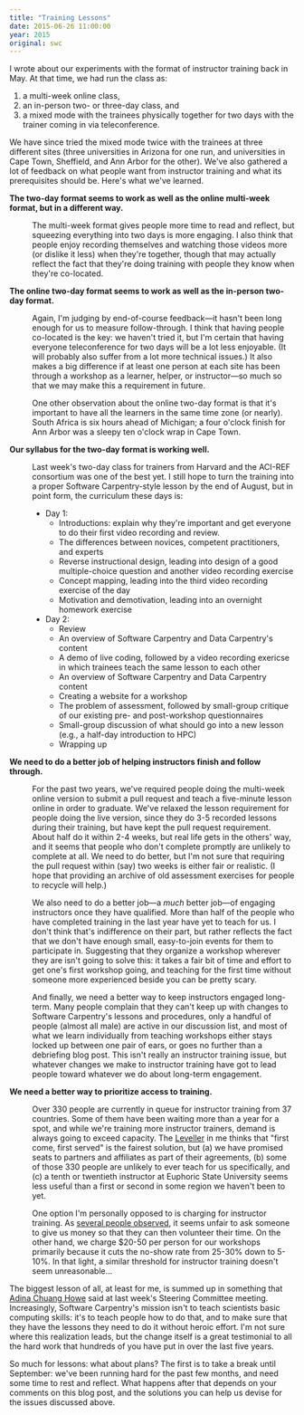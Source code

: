 ```yaml
---
title: "Training Lessons"
date: 2015-06-26 11:00:00
year: 2015
original: swc
---
```

<p>
  I wrote about
  our experiments with the format of instructor training
  back in May.
  At that time,
  we had run the class as:
</p>
<ol>
  <li>a multi-week online class,</li>
  <li>an in-person two- or three-day class, and</li>
  <li>a mixed mode with the trainees physically together for two days with the trainer coming in via teleconference.</li>
</ol>
<p>
  We have since tried the mixed mode twice with the trainees at three different sites
  (three universities in Arizona for one run,
  and universities in Cape Town, Sheffield, and Ann Arbor for the other).
  We've also gathered
  a lot of feedback
  on what people want from instructor training
  and what its prerequisites should be.
  Here's what we've learned.
</p>
<dl>
  <dt><strong>The two-day format seems to work as well as the online multi-week format, but in a different way.</strong></dt>
  <dd>
    <p>
      The multi-week format gives people more time to read and reflect,
      but squeezing everything into two days is more engaging.
      I also think that people enjoy recording themselves and watching those videos more
      (or dislike it less)
      when they're together,
      though that may actually reflect the fact that
      they're doing training with people they know when they're co-located.
    </p>
  </dd>
  <dt><strong>The online two-day format seems to work as well as the in-person two-day format.</strong></dt>
  <dd>
    <p>
      Again,
      I'm judging by end-of-course feedback&mdash;it hasn't been long enough
      for us to measure follow-through.
      I think that having people co-located is the key:
      we haven't tried it,
      but I'm certain that having everyone teleconference for two days will be a lot less enjoyable.
      (It will probably also suffer from a lot more technical issues.)
      It also makes a big difference if at least one person at each site has been through a workshop
      as a learner, helper, or instructor&mdash;so much so that
      we may make this a requirement in future.
    </p>
    <p>
      One other observation about the online two-day format is that
      it's important to have all the learners in the same time zone (or nearly).
      South Africa is six hours ahead of Michigan;
      a four o'clock finish for Ann Arbor was a sleepy ten o'clock wrap in Cape Town.
    </p>
  </dd>
  <dt><strong>Our syllabus for the two-day format is working well.</strong></dt>
  <dd>
    <p>
      Last week's two-day class for trainers from Harvard and the ACI-REF consortium
      was one of the best yet.
      I still hope to turn the training into a proper Software Carpentry-style lesson by the end of August,
      but in point form,
      the curriculum these days is:
    </p>
    <ul>
      <li>Day 1:
	<ul>
	  <li>Introductions: explain why they're important and get everyone to do their first video recording and review.</li>
	  <li>The differences between novices, competent practitioners, and experts</li>
	  <li>Reverse instructional design, leading into design of a good multiple-choice question and another video recording exercise</li>
	  <li>Concept mapping, leading into the third video recording exercise of the day</li>
	  <li>Motivation and demotivation, leading into an overnight homework exercise</li>
	</ul>
      </li>
      <li>Day 2:
	<ul>
	  <li>Review</li>
	  <li>An overview of Software Carpentry and Data Carpentry's content</li>
	  <li>A demo of live coding, followed by a video recording exericse in which trainees teach the same lesson to each other</li>
	  <li>An overview of Software Carpentry and Data Carpentry content</li>
	  <li>Creating a website for a workshop</li>
	  <li>The problem of assessment, followed by small-group critique of our existing pre- and post-workshop questionnaires</li>
	  <li>Small-group discussion of what should go into a new lesson (e.g., a half-day introduction to HPC)</li>
	  <li>Wrapping up</li>
	</ul>
      </li>
    </ul>
  </dd>
  <dt><strong>We need to do a better job of helping instructors finish and follow through.</strong></dt>
  <dd>
    <p>
      For the past two years,
      we've required people doing the multi-week online version to submit a pull request
      and teach a five-minute lesson online
      in order to graduate.
      We've relaxed the lesson requirement for people doing the live version,
      since they do 3-5 recorded lessons during their training,
      but have kept the pull request requirement.
      About half do it within 2-4 weeks,
      but real life gets in the others' way,
      and it seems that people who don't complete promptly are unlikely to complete at all.
      We need to do better,
      but I'm not sure that requiring the pull request within (say) two weeks
      is either fair or realistic.
      (I hope that providing
      an archive of old assessment exercises
      for people to recycle
      will help.)
    </p>
    <p>
      We also need to do a better job&mdash;a <em>much</em> better job&mdash;of engaging instructors
      once they have qualified.
      More than half of the people who have completed training in the last year have yet to teach for us.
      I don't think that's indifference on their part,
      but rather reflects the fact that we don't have enough small, easy-to-join events for them to participate in.
      Suggesting that they organize a workshop wherever they are isn't going to solve this:
      it takes a fair bit of time and effort to get one's first workshop going,
      and teaching for the first time without someone more experienced beside you can be pretty scary.
    </p>
    <p>
      And finally, we need a better way to keep instructors engaged long-term.
      Many people complain that they can't keep up with changes to Software Carpentry's lessons and procedures,
      only a handful of people (almost all male) are active in our discussion list,
      and most of what we learn individually from teaching workshops either stays locked up between one pair of ears,
      or goes no further than a debriefing blog post.
      This isn't really an instructor training issue,
      but whatever changes we make to instructor training have got to lead people toward
      whatever we do about long-term engagement.
    </p>
  </dd>
  <dt><strong>We need a better way to prioritize access to training.</strong></dt>
  <dd>
    <p>
      Over 330 people are currently in queue for instructor training from 37 countries.
      Some of them have been waiting more than a year for a spot,
      and while we're training more instructor trainers,
      demand is always going to exceed capacity.
      The <a href="https://en.wikipedia.org/wiki/Levellers">Leveller</a> in me
      thinks that "first come, first served" is the fairest solution,
      but (a) we have promised seats to partners and affiliates as part of their agreements,
      (b) some of those 330 people are unlikely to ever teach for us specifically,
      and (c) a tenth or twentieth instructor at Euphoric State University seems less useful
      than a first or second in some region we haven't been to yet.
    </p>
    <p>
      One option I'm personally opposed to is charging for instructor training.
      As <a href="{{site.github_url}}/training-course/issues/514">several people observed</a>,
      it seems unfair to ask someone to give us money
      so that they can then volunteer their time.
      On the other hand,
      we charge $20-50 per person for our workshops primarily because it cuts the no-show rate
      from 25-30% down to 5-10%.
      In that light,
      a similar threshold for instructor training doesn't seem unreasonable...
    </p>
  </dd>
</dl>
<p>
  The biggest lesson of all, at least for me,
  is summed up in something that
  <a href="{{site.baseurl}}/team/#chuang-howe.a">Adina Chuang Howe</a> said
  at last week's Steering Committee meeting.
  Increasingly,
  Software Carpentry's mission isn't to teach scientists basic computing skills:
  it's to teach people how to do that,
  and to make sure that they have the lessons they need to do it without heroic effort.
  I'm not sure where this realization leads,
  but the change itself is a great testimonial to all the hard work
  that hundreds of you have put in over the last five years.
</p>
<p>
  So much for lessons:
  what about plans?
  The first is to take a break until September:
  we've been running hard for the past few months,
  and need some time to rest and reflect.
  What happens after that depends on your comments on this blog post,
  and the solutions you can help us devise for the issues discussed above.
</p>
